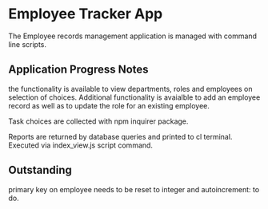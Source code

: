 # Employee Tracker App

The Employee records management application is managed with command line scripts.


## Application Progress Notes


the functionality is available to view departments, roles and employees on selection of choices. Additional functionality is avaialble to add an employee record as well as to update the role for an existing employee.

Task choices are collected with npm inquirer package. 

Reports are returned by database queries and printed to cl terminal. Executed via index_view.js script command. 


## Outstanding

primary key on employee needs to be reset to integer and autoincrement: to do.

